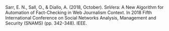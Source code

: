 Sarr, E. N., Sall, O., & Diallo, A. (2018, October). SnVera: A New Algorithm for Automation of Fact-Checking in Web Journalism Context. In 2018 Fifth International Conference on Social Networks Analysis, Management and Security (SNAMS) (pp. 342-348). IEEE.
